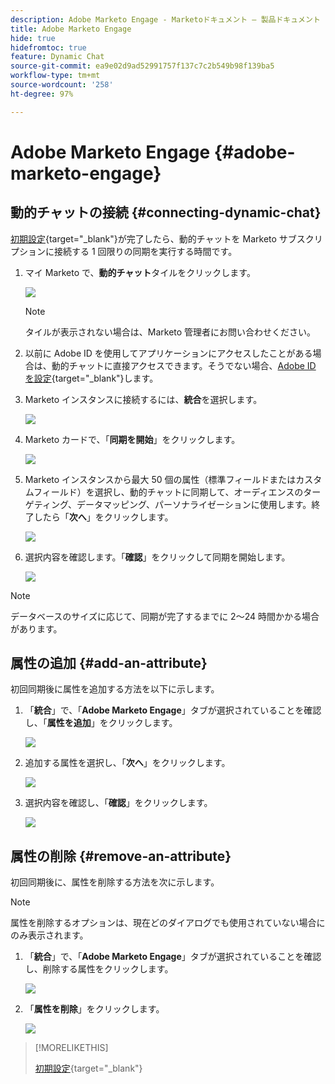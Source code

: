 ```yaml
---
description: Adobe Marketo Engage - Marketoドキュメント — 製品ドキュメント
title: Adobe Marketo Engage
hide: true
hidefromtoc: true
feature: Dynamic Chat
source-git-commit: ea9e02d9ad52991757f137c7c2b549b98f139ba5
workflow-type: tm+mt
source-wordcount: '258'
ht-degree: 97%

---
```


# Adobe Marketo Engage {#adobe-marketo-engage}

## 動的チャットの接続 {#connecting-dynamic-chat}

[初期設定](/help/marketo/product-docs/demand-generation/dynamic-chat/initial-setup.md){target="_blank"}が完了したら、動的チャットを Marketo サブスクリプションに接続する 1 回限りの同期を実行する時間です。

1. マイ Marketo で、**動的チャット**&#x200B;タイルをクリックします。

   ![](assets/adobe-marketo-engage-1.png)

   >[!NOTE]
   >
   >タイルが表示されない場合は、Marketo 管理者にお問い合わせください。

1. 以前に Adobe ID を使用してアプリケーションにアクセスしたことがある場合は、動的チャットに直接アクセスできます。そうでない場合、[Adobe ID を設定](https://helpx.adobe.com/jp/manage-account/using/create-update-adobe-id.html){target="_blank"}します。

1. Marketo インスタンスに接続するには、**統合**&#x200B;を選択します。

   ![](assets/adobe-marketo-engage-2.png)

1. Marketo カードで、「**同期を開始**」をクリックします。

   ![](assets/adobe-marketo-engage-3.png)

1. Marketo インスタンスから最大 50 個の属性（標準フィールドまたはカスタムフィールド）を選択し、動的チャットに同期して、オーディエンスのターゲティング、データマッピング、パーソナライゼーションに使用します。終了したら「**次へ**」をクリックします。

   ![](assets/adobe-marketo-engage-4.png)

1. 選択内容を確認します。「**確認**」をクリックして同期を開始します。

   ![](assets/adobe-marketo-engage-5.png)

>[!NOTE]
>
>データベースのサイズに応じて、同期が完了するまでに 2～24 時間かかる場合があります。

## 属性の追加 {#add-an-attribute}

初回同期後に属性を追加する方法を以下に示します。

1. 「**統合**」で、「**Adobe Marketo Engage**」タブが選択されていることを確認し、「**属性を追加**」をクリックします。

   ![](assets/adobe-marketo-engage-6.png)

1. 追加する属性を選択し、「**次へ**」をクリックします。

   ![](assets/adobe-marketo-engage-7.png)

1. 選択内容を確認し、「**確認**」をクリックします。

   ![](assets/adobe-marketo-engage-8.png)

## 属性の削除 {#remove-an-attribute}

初回同期後に、属性を削除する方法を次に示します。

>[!NOTE]
>
>属性を削除するオプションは、現在どのダイアログでも使用されていない場合にのみ表示されます。

1. 「**統合**」で、「**Adobe Marketo Engage**」タブが選択されていることを確認し、削除する属性をクリックします。

   ![](assets/adobe-marketo-engage-9.png)

1. 「**属性を削除**」をクリックします。

   ![](assets/adobe-marketo-engage-10.png)

>[!MORELIKETHIS]
>
>[初期設定](/help/marketo/product-docs/demand-generation/dynamic-chat/initial-setup.md){target="_blank"}


